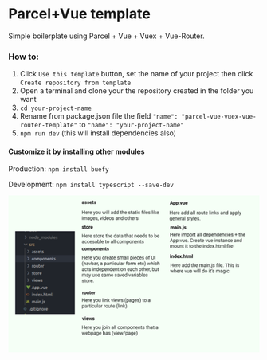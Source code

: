 # Parcel+Vue template

Simple boilerplate using Parcel + Vue + Vuex + Vue-Router.

### How to:

1. Click `Use this template` button, set the name of your project then click `Create repository from template`
2. Open a terminal and clone your the repository created in the folder you want
4. `cd your-project-name`
5. Rename from package.json file the field `"name": "parcel-vue-vuex-vue-router-template"` to `"name": "your-project-name"` 
6. `npm run dev` (this will install dependencies also)


#### Customize it by installing other modules

Production: `npm install buefy`

Development: `npm install typescript --save-dev`


![layout](https://github.com/ClimenteA/parcel-vue-template/blob/master/src/assets/parcel-vue-template.svg)
